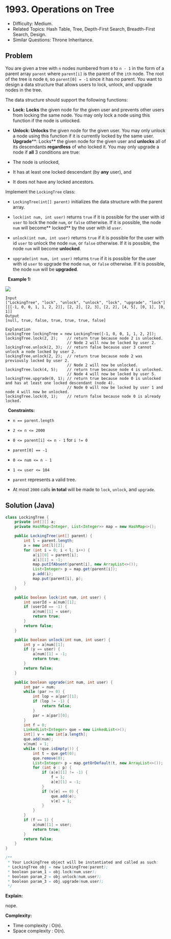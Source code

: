 # 1993. Operations on Tree

- Difficulty: Medium.
- Related Topics: Hash Table, Tree, Depth-First Search, Breadth-First Search, Design.
- Similar Questions: Throne Inheritance.

## Problem

You are given a tree with ```n``` nodes numbered from ```0``` to ```n - 1``` in the form of a parent array ```parent``` where ```parent[i]``` is the parent of the ```ith``` node. The root of the tree is node ```0```, so ```parent[0] = -1``` since it has no parent. You want to design a data structure that allows users to lock, unlock, and upgrade nodes in the tree.

The data structure should support the following functions:


	
- **Lock:** **Locks** the given node for the given user and prevents other users from locking the same node. You may only lock a node using this function if the node is unlocked.
	
- **Unlock: Unlocks** the given node for the given user. You may only unlock a node using this function if it is currently locked by the same user.
	**Upgrade****: Locks** the given node for the given user and **unlocks** all of its descendants **regardless** of who locked it. You may only upgrade a node if **all** 3 conditions are true:
	
		
- The node is unlocked,
		
- It has at least one locked descendant (by **any** user), and
		
- It does not have any locked ancestors.
	
	


Implement the ```LockingTree``` class:


	
- ```LockingTree(int[] parent)``` initializes the data structure with the parent array.
	
- ```lock(int num, int user)``` returns ```true``` if it is possible for the user with id ```user``` to lock the node ```num```, or ```false``` otherwise. If it is possible, the node ```num``` will become** locked** by the user with id ```user```.
	
- ```unlock(int num, int user)``` returns ```true``` if it is possible for the user with id ```user``` to unlock the node ```num```, or ```false``` otherwise. If it is possible, the node ```num``` will become **unlocked**.
	
- ```upgrade(int num, int user)``` returns ```true``` if it is possible for the user with id ```user``` to upgrade the node ```num```, or ```false``` otherwise. If it is possible, the node ```num``` will be **upgraded**.


 
**Example 1:**

![](https://assets.leetcode.com/uploads/2021/07/29/untitled.png)

```
Input
["LockingTree", "lock", "unlock", "unlock", "lock", "upgrade", "lock"]
[[[-1, 0, 0, 1, 1, 2, 2]], [2, 2], [2, 3], [2, 2], [4, 5], [0, 1], [0, 1]]
Output
[null, true, false, true, true, true, false]

Explanation
LockingTree lockingTree = new LockingTree([-1, 0, 0, 1, 1, 2, 2]);
lockingTree.lock(2, 2);    // return true because node 2 is unlocked.
                           // Node 2 will now be locked by user 2.
lockingTree.unlock(2, 3);  // return false because user 3 cannot unlock a node locked by user 2.
lockingTree.unlock(2, 2);  // return true because node 2 was previously locked by user 2.
                           // Node 2 will now be unlocked.
lockingTree.lock(4, 5);    // return true because node 4 is unlocked.
                           // Node 4 will now be locked by user 5.
lockingTree.upgrade(0, 1); // return true because node 0 is unlocked and has at least one locked descendant (node 4).
                           // Node 0 will now be locked by user 1 and node 4 will now be unlocked.
lockingTree.lock(0, 1);    // return false because node 0 is already locked.
```

 
**Constraints:**


	
- ```n == parent.length```
	
- ```2 <= n <= 2000```
	
- ```0 <= parent[i] <= n - 1``` for ```i != 0```
	
- ```parent[0] == -1```
	
- ```0 <= num <= n - 1```
	
- ```1 <= user <= 104```
	
- ```parent``` represents a valid tree.
	
- At most ```2000``` calls **in total** will be made to ```lock```, ```unlock```, and ```upgrade```.



## Solution (Java)

```java
class LockingTree {
    private int[][] a;
    private HashMap<Integer, List<Integer>> map = new HashMap<>();

    public LockingTree(int[] parent) {
        int l = parent.length;
        a = new int[l][2];
        for (int i = 0; i < l; i++) {
            a[i][0] = parent[i];
            a[i][1] = -1;
            map.putIfAbsent(parent[i], new ArrayList<>());
            List<Integer> p = map.get(parent[i]);
            p.add(i);
            map.put(parent[i], p);
        }
    }

    public boolean lock(int num, int user) {
        int userId = a[num][1];
        if (userId == -1) {
            a[num][1] = user;
            return true;
        }
        return false;
    }

    public boolean unlock(int num, int user) {
        int y = a[num][1];
        if (y == user) {
            a[num][1] = -1;
            return true;
        }
        return false;
    }

    public boolean upgrade(int num, int user) {
        int par = num;
        while (par >= 0) {
            int lop = a[par][1];
            if (lop != -1) {
                return false;
            }
            par = a[par][0];
        }
        int f = 0;
        LinkedList<Integer> que = new LinkedList<>();
        int[] v = new int[a.length];
        que.add(num);
        v[num] = 1;
        while (!que.isEmpty()) {
            int t = que.get(0);
            que.remove(0);
            List<Integer> p = map.getOrDefault(t, new ArrayList<>());
            for (int e : p) {
                if (a[e][1] != -1) {
                    f = 1;
                    a[e][1] = -1;
                }
                if (v[e] == 0) {
                    que.add(e);
                    v[e] = 1;
                }
            }
        }
        if (f == 1) {
            a[num][1] = user;
            return true;
        }
        return false;
    }
}

/**
 * Your LockingTree object will be instantiated and called as such:
 * LockingTree obj = new LockingTree(parent);
 * boolean param_1 = obj.lock(num,user);
 * boolean param_2 = obj.unlock(num,user);
 * boolean param_3 = obj.upgrade(num,user);
 */
```

**Explain:**

nope.

**Complexity:**

* Time complexity : O(n).
* Space complexity : O(n).
